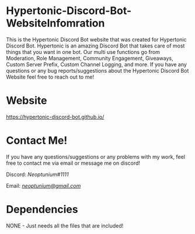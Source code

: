 # Hypertonic-Discord-Bot-WebsiteInfomration
This is the Hypertonic Discord Bot website that was created for Hypertonic Discord Bot. Hypertonic is an amazing Discord Bot that takes care of most things that you want in one bot. Our multi use functions go from Moderation, Role Management, Community Engagement, Giveaways, Custom Server Prefix, Custom Channel Logging, and more. If you have any questions or any bug reports/suggestions about the Hypertonic Discord Bot Website feel free to reach out to me!

# Website 
https://hypertonic-discord-bot.github.io/

# Contact Me!
 If you have any questions/suggestions or any problems with my work, feel free to contact me via email or message me on discord!

  Discord: *Neoptunium#1111*

  Email: *neoptunium@gmail.com*

# Dependencies 
NONE - Just needs all the files that are included!
